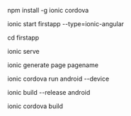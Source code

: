 npm install -g ionic cordova

ionic start firstapp --type=ionic-angular

cd firstapp

ionic serve

ionic generate page pagename

ionic cordova run android --device

ionic build --release android

ionic cordova build